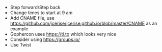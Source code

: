 - Step forward/Step back
- Change times to start at 9 am
- Add CNAME file, use https://github.com/jcerise/jcerise.github.io/blob/master/CNAME as an example
- Gophercon uses https://ti.to which looks very nice
- Consider using https://groups.io/
- Use Twist

